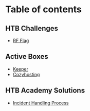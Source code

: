 # Table of contents

## HTB Challenges

* [RF Flag](README.md)

## Active Boxes

* [Keeper](active-boxes/keeper.md)
* [Cozyhosting](active-boxes/cozyhosting.md)

## HTB Academy Solutions

* [Incident Handling Process](htb-academy-solutions/incident-handling-process.md)
